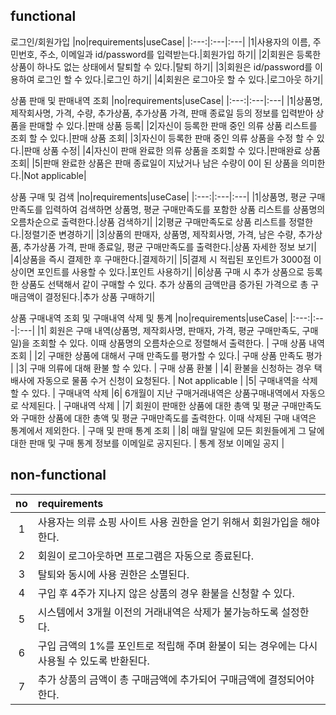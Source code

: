## functional

로그인/회원가입
|no|requirements|useCase|
|:---:|:---|:---|
|1|사용자의 이름, 주민번호, 주소, 이메일과 id/password를 입력받는다.|회원가입 하기|
|2|회원은 등록한 상품이 하나도 없는 상태에서 탈퇴할 수 있다.|탈퇴 하기|
|3|회원은 id/password를 이용하여 로그인 할 수 있다.|로그인 하기|
|4|회원은 로그아웃 할 수 있다.|로그아웃 하기|

상품 판매 및 판매내역 조회
|no|requirements|useCase|
|:---:|:---|:---|
|1|상품명, 제작회사명, 가격, 수량, 추가상품, 추가상품 가격, 판매 종료일 등의 정보를 입력받아 상품을 판매할 수 있다.|판매 상품 등록|
|2|자신이 등록한 판매 중인 의류 상품 리스트를 조회 할 수 있다.|판매 상품 조회|
|3|자신이 등록한 판매 중인 의류 상품을 수정 할 수 있다.|판매 상품 수정|
|4|자신이 판매 완료한 의류 상품을 조회할 수 있다.|판매완료 상품 조회|
|5|판매 완료한 상품은 판매 종료일이 지났거나 남은 수량이 0이 된 상품을 의미한다.|Not applicable|

상품 구매 및 검색
|no|requirements|useCase|
|:---:|:---|:---|
|1|상품명, 평균 구매만족도를 입력하여 검색하면 상품명, 평균 구매만족도를 포함한 상품 리스트를 상품명의 오름차순으로 출력한다.|상품 검색하기|
|2|평균 구매만족도로 상품 리스트를 정렬한다.|정렬기준 변경하기|
|3|상품의 판매자, 상품명, 제작회사명, 가격, 남은 수량, 추가상품, 추가상품 가격, 판매 종료일, 평균 구매만족도를 출력한다.|상품 자세한 정보 보기|
|4|상품을 즉시 결제한 후 구매한다.|결제하기|
|5|결제 시 적립된 포인트가 3000점 이상이면 포인트를 사용할 수 있다.|포인트 사용하기|
|6|상품 구매 시 추가 상품으로 등록한 상품도 선택해서 같이 구매할 수 있다. 추가 상품의 금액만큼 증가된 가격으로 총 구매금액이 결정된다.|추가 상품 구매하기|


상품 구매내역 조회 및 구매내역 삭제 및 통계
|no|requirements|useCase|
|:---:|:---|:---|
|1| 회원은 구매 내역(상품명, 제작회사명, 판매자, 가격, 평균 구매만족도, 구매일)을 조회할 수 있다. 이때 상품명의 오름차순으로 정렬해서 출력한다. | 구매 상품 내역 조회 |
|2| 구매한 상품에 대해서 구매 만족도를 평가할 수 있다.| 구매 상품 만족도  평가 |
|3| 구매 의류에 대해 환불 할 수 있다. | 구매 상품 환불 |
|4| 환불을 신청하는 경우 택배사에 자동으로 물품 수거 신청이 요청된다. | Not applicable |
|5| 구매내역을 삭제 할 수 있다. | 구매내역 삭제
|6| 6개월이 지난 구매거래내역은 상품구매내역에서 자동으로 삭제된다. | 구매내역 삭제 |
|7| 회원이 판매한 상품에 대한 총액 및 평균 구매만족도와 구매한 상품에 대한 총액 및 평균 구매만족도를 출력한다. 이때 삭제된 구매 내역은 통계에서 제외한다. | 구매 및 판매 통계 조회 |
|8| 매월 말일에 모든 회원들에게 그 달에 대한 판매 및 구매 통계 정보를 이메일로 공지된다. | 통계 정보 이메일 공지 |


## non-functional

| no  | requirements                                                           |
| :-: | :--------------------------------------------------------------------- |
|  1  | 사용자는 의류 쇼핑 사이트 사용 권한을 얻기 위해서 회원가입을 해야한다. |
|  2  | 회원이 로그아웃하면 프로그램은 자동으로 종료된다.                      |
|  3  | 탈퇴와 동시에 사용 권한은 소멸된다.                                    |
|  4  | 구입 후 4주가 지나지 않은 상품의 경우 환불을 신청할 수 있다.  |
|  5  | 시스템에서 3개월 이전의 거래내역은 삭제가 불가능하도록 설정한다. |
|  6  | 구입 금액의 1%를 포인트로 적립해 주며 환불이 되는 경우에는 다시 사용될 수 있도록 반환된다.  |
|  7  | 추가 상품의 금액이 총 구매금액에 추가되어 구매금액에 결정되어야 한다.  |